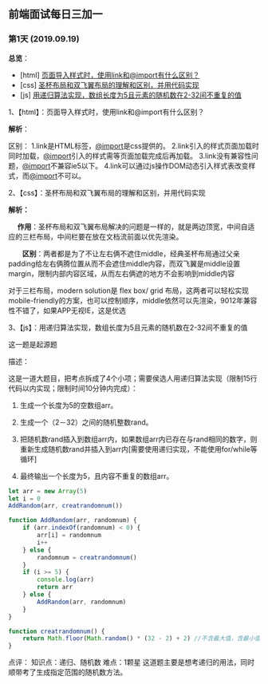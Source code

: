 ## 前端面试每日三加一

### 第1天 (2019.09.19)

**总览**： 

- [html] [页面导入样式时，使用link和@import有什么区别？](https://github.com/haizlin/fe-interview/issues/1)
- [css] [圣杯布局和双飞翼布局的理解和区别，并用代码实现](https://github.com/haizlin/fe-interview/issues/2)
- [js] [用递归算法实现，数组长度为5且元素的随机数在2-32间不重复的值](https://github.com/haizlin/fe-interview/issues/3)



1、【html】：页面导入样式时，使用link和@import有什么区别？

**解析**： 

区别：
1.link是HTML标签，[@import](https://github.com/import)是css提供的。
2.link引入的样式页面加载时同时加载，[@import](https://github.com/import)引入的样式需等页面加载完成后再加载。
3.link没有兼容性问题，[@import](https://github.com/import)不兼容ie5以下。
4.link可以通过js操作DOM动态引入样式表改变样式，而[@import](https://github.com/import)不可以。



2、【css】：圣杯布局和双飞翼布局的理解和区别，并用代码实现

**解析：**

     **作用**：圣杯布局和双飞翼布局解决的问题是一样的，就是两边顶宽，中间自适应的三栏布局，中间栏要在放在文档流前面以优先渲染。

  **区别**：两者都是为了不让左右俩不遮住middle，经典圣杯布局通过父亲padding给左右俩腾位置从而不会遮住middle内容，而双飞翼是middle设置margin，限制内部内容区域，从而左右俩遮的地方不会影响到middle内容

对于三栏布局，modern solution是 flex box/ grid 布局，这两者可以轻松实现 mobile-friendly的方案，也可以控制顺序，middle依然可以先渲染，9012年兼容性不错了，如果APP无视IE，这是优选



3、【js】：用递归算法实现，数组长度为5且元素的随机数在2-32间不重复的值

这一题是起源题

描述：

这是一道大题目，把考点拆成了4个小项；需要侯选人用递归算法实现（限制15行代码以内实现；限制时间10分钟内完成）：

1. 生成一个长度为5的空数组arr。

2. 生成一个（2－32）之间的随机整数rand。

3. 把随机数rand插入到数组arr内，如果数组arr内已存在与rand相同的数字，则重新生成随机数rand并插入到arr内[需要使用递归实现，不能使用for/while等循环]

4. 最终输出一个长度为5，且内容不重复的数组arr。

~~~js
let arr = new Array(5)
let i = 0
AddRandom(arr, creatrandomnum())

function AddRandom(arr, randomnum) {
    if (arr.indexOf(randomnum) < 0) {
        arr[i] = randomnum
        i++
    } else {
        randomnum = creatrandomnum()
    }
    if (i >= 5) {
        console.log(arr)
        return arr
    } else {
        AddRandom(arr, randomnum)
    }
}

function creatrandomnum() {
    return Math.floor(Math.random() * (32 - 2) + 2) //不含最大值，含最小值 [2-33)
}
~~~

点评：
知识点：递归、随机数
难点：1颗星
这道题主要是想考递归的用法，同时顺带考了生成指定范围的随机数方法。


